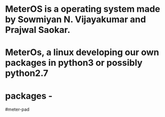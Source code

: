 # MeterOS is a operating system made by Sowmiyan N. Vijayakumar and Prajwal Saokar.
# MeterOs, a linux developing our own packages in python3 or possibly python2.7

# packages - 
#meter-pad
